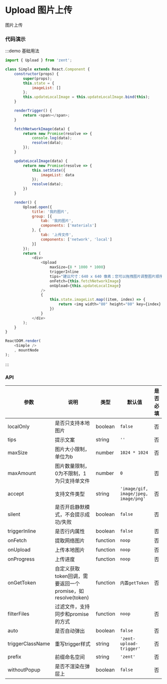 # Upload 图片上传

图片上传

### 代码演示

:::demo 基础用法
```js
import { Upload } from 'zent';

class Simple extends React.Component {
    constructor(props) {
        super(props);
        this.state = {
            imageList: []
        };
        this.updateLocalImage = this.updateLocalImage.bind(this);
    }

    renderTrigger() {
        return <span></span>;
    }

    fetchNetworkImage(data) {
        return new Promise(resolve => {
            console.log(data);
            resolve(data);
        });
    }

    updateLocalImage(data) {
        return new Promise(resolve => {
            this.setState({
                imageList: data
            });
            resolve(data);
        })
    }

    render() {
        Upload.open({
            title: '我的图片',
            group: [{
                tab: '我的图片',
                components: ['materials']
            }, {
                tab: '上传文件',
                components: ['network', 'local']
            }]
        });
        return (
            <div>
                <Upload
                    maxSize={8 * 1000 * 1000}
                    triggerInline
                    tips="建议尺寸：640 x 640 像素；您可以拖拽图片调整图片顺序。"
                    onFetch={this.fetchNetworkImage}
                    onUpload={this.updateLocalImage}
                />
                {
                    this.state.imageList.map((item, index) => {
                        return <img width="80" height="80" key={index} src={item.src} style={{marginLeft: '10px'}} />
                    })
                }
            </div>
        );
    }
}

ReactDOM.render(
    <Simple />
    , mountNode
);

```
:::

### API

| 参数 | 说明 | 类型 | 默认值 | 是否必填 |
|------|------|------|--------|--------|
| localOnly | 是否只支持本地图片 | boolean | `false` | 否 |
| tips | 提示文案 | string | `''` | 否 |
| maxSize | 图片大小限制，单位为b | number | `1024 * 1024` | 否 |
| maxAmount | 图片数量限制，0为不限制，1为只支持单文件 | number | `0` | 否 |
| accept | 支持文件类型 | string | `'image/gif, image/jpeg, image/png'` | 否 |
| silent | 是否开启静默模式，不会提示成功/失败 | boolean | `false` | 否 |
| triggerInline | 是否行内属性 | boolean | `false` | 否 |
| onFetch | 提取网络图片 | function | `noop` | 否 |
| onUpload | 上传本地图片 | function | `noop` | 否 |
| onProgress | 上传进度 | function | `noop` | 否 |
| onGetToken | 自定义获取token回调，需要返回一个promise，如 resolve(token) | function | `内置getToken` | 否 |
| filterFiles | 过滤文件，支持同步和promise的方式 | function | `noop` | 否 |
| auto | 是否自动弹出 | boolean | `false` | 否 |
| triggerClassName | 重写trigger样式 | string | `'zent-upload-trigger'` | 否 |
| prefix | 前缀命名空间 | string | `'zent'` | 否 |
| withoutPopup | 是否不渲染在弹层上 | boolean | `false` | 否 |
